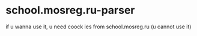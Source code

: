 # school.mosreg.ru-parser
if u wanna use it, u need coock ies from school.mosreg.ru (u cannot use it)
